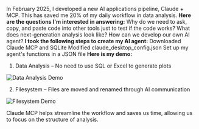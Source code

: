 In February 2025, I developed a new AI applications pipeline, Claude + MCP. This has saved me 20% of my daily workflow in data analysis.
**Here are the questions I'm interested in answering:**
Why do we need to ask, copy, and paste code into other tools just to test if the code works?
What does next-generation analysis look like?
How can we develop our own AI agent?
**I took the following steps to create my AI agent:**
Downloaded Claude MCP and SQLite
Modified claude_desktop_config.json
Set up my agent's functions in a JSON file
**Here is my demo:**
1. Data Analysis – No need to use SQL or Excel to generate plots

![Data Analysis Demo](analysis_demo.gif)

2. Filesystem – Files are moved and renamed through AI communication

![Filesystem Demo](filesystem_demo.gif)

Claude MCP helps streamline the workflow and saves us time, allowing us to focus on the structure of analysis.